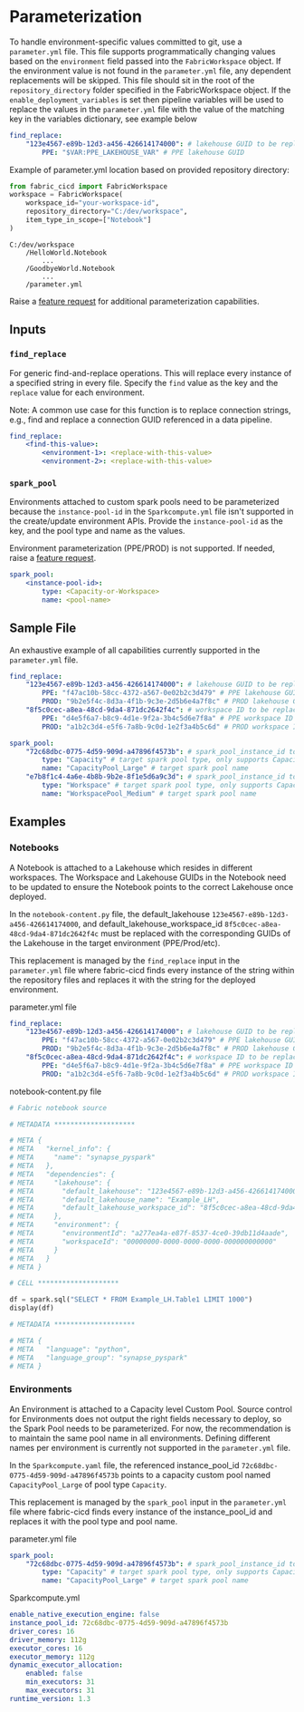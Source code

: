 # Parameterization

To handle environment-specific values committed to git, use a `parameter.yml` file. This file supports programmatically changing values based on the `environment` field passed into the `FabricWorkspace` object. If the environment value is not found in the `parameter.yml` file, any dependent replacements will be skipped. This file should sit in the root of the `repository_directory` folder specified in the FabricWorkspace object.
If the `enable_deployment_variables` is set then pipeline variables will be used to replace the values in the `parameter.yml` file with the value of the matching key in the variables dictionary, see example below

```yaml
find_replace:
    "123e4567-e89b-12d3-a456-426614174000": # lakehouse GUID to be replaced
        PPE: "$VAR:PPE_LAKEHOUSE_VAR" # PPE lakehouse GUID
```

Example of parameter.yml location based on provided repository directory:

```python
from fabric_cicd import FabricWorkspace
workspace = FabricWorkspace(
    workspace_id="your-workspace-id",
    repository_directory="C:/dev/workspace",
    item_type_in_scope=["Notebook"]
)
```

```
C:/dev/workspace
    /HelloWorld.Notebook
        ...
    /GoodbyeWorld.Notebook
        ...
    /parameter.yml
```

Raise a [feature request](https://github.com/microsoft/fabric-cicd/issues/new?template=2-feature.yml) for additional parameterization capabilities.

## Inputs

### `find_replace`

For generic find-and-replace operations. This will replace every instance of a specified string in every file. Specify the `find` value as the key and the `replace` value for each environment.

Note: A common use case for this function is to replace connection strings, e.g., find and replace a connection GUID referenced in a data pipeline.

```yaml
find_replace:
    <find-this-value>:
        <environment-1>: <replace-with-this-value>
        <environment-2>: <replace-with-this-value>
```

### `spark_pool`

Environments attached to custom spark pools need to be parameterized because the `instance-pool-id` in the `Sparkcompute.yml` file isn't supported in the create/update environment APIs. Provide the `instance-pool-id` as the key, and the pool type and name as the values.

Environment parameterization (PPE/PROD) is not supported. If needed, raise a [feature request](https://github.com/microsoft/fabric-cicd/issues/new?template=2-feature.yml).

```yaml
spark_pool:
    <instance-pool-id>:
        type: <Capacity-or-Workspace>
        name: <pool-name>
```

## Sample File

An exhaustive example of all capabilities currently supported in the `parameter.yml` file.

```yaml
find_replace:
    "123e4567-e89b-12d3-a456-426614174000": # lakehouse GUID to be replaced
        PPE: "f47ac10b-58cc-4372-a567-0e02b2c3d479" # PPE lakehouse GUID
        PROD: "9b2e5f4c-8d3a-4f1b-9c3e-2d5b6e4a7f8c" # PROD lakehouse GUID
    "8f5c0cec-a8ea-48cd-9da4-871dc2642f4c": # workspace ID to be replaced
        PPE: "d4e5f6a7-b8c9-4d1e-9f2a-3b4c5d6e7f8a" # PPE workspace ID
        PROD: "a1b2c3d4-e5f6-7a8b-9c0d-1e2f3a4b5c6d" # PROD workspace ID

spark_pool:
    "72c68dbc-0775-4d59-909d-a47896f4573b": # spark_pool_instance_id to be replaced
        type: "Capacity" # target spark pool type, only supports Capacity or Workspace
        name: "CapacityPool_Large" # target spark pool name
    "e7b8f1c4-4a6e-4b8b-9b2e-8f1e5d6a9c3d": # spark_pool_instance_id to be replaced
        type: "Workspace" # target spark pool type, only supports Capacity or Workspace
        name: "WorkspacePool_Medium" # target spark pool name
```

## Examples

### Notebooks

A Notebook is attached to a Lakehouse which resides in different workspaces. The Workspace and Lakehouse GUIDs in the Notebook need to be updated to ensure the Notebook points to the correct Lakehouse once deployed.

In the `notebook-content.py` file, the default_lakehouse `123e4567-e89b-12d3-a456-426614174000`, and default_lakehouse_workspace_id `8f5c0cec-a8ea-48cd-9da4-871dc2642f4c` must be replaced with the corresponding GUIDs of the Lakehouse in the target environment (PPE/Prod/etc).

This replacement is managed by the `find_replace` input in the `parameter.yml` file where fabric-cicd finds every instance of the string within the repository files and replaces it with the string for the deployed environment.

<span class="md-h4-nonanchor">parameter.yml file</span>

```yaml
find_replace:
    "123e4567-e89b-12d3-a456-426614174000": # lakehouse GUID to be replaced
        PPE: "f47ac10b-58cc-4372-a567-0e02b2c3d479" # PPE lakehouse GUID
        PROD: "9b2e5f4c-8d3a-4f1b-9c3e-2d5b6e4a7f8c" # PROD lakehouse GUID
    "8f5c0cec-a8ea-48cd-9da4-871dc2642f4c": # workspace ID to be replaced
        PPE: "d4e5f6a7-b8c9-4d1e-9f2a-3b4c5d6e7f8a" # PPE workspace ID
        PROD: "a1b2c3d4-e5f6-7a8b-9c0d-1e2f3a4b5c6d" # PROD workspace ID
```

<span class="md-h4-nonanchor">notebook-content.py file</span>

```python
# Fabric notebook source

# METADATA ********************

# META {
# META   "kernel_info": {
# META     "name": "synapse_pyspark"
# META   },
# META   "dependencies": {
# META     "lakehouse": {
# META       "default_lakehouse": "123e4567-e89b-12d3-a456-426614174000",
# META       "default_lakehouse_name": "Example_LH",
# META       "default_lakehouse_workspace_id": "8f5c0cec-a8ea-48cd-9da4-871dc2642f4c"
# META     },
# META     "environment": {
# META       "environmentId": "a277ea4a-e87f-8537-4ce0-39db11d4aade",
# META       "workspaceId": "00000000-0000-0000-0000-000000000000"
# META     }
# META   }
# META }

# CELL ********************

df = spark.sql("SELECT * FROM Example_LH.Table1 LIMIT 1000")
display(df)

# METADATA ********************

# META {
# META   "language": "python",
# META   "language_group": "synapse_pyspark"
# META }
```

### Environments

An Environment is attached to a Capacity level Custom Pool. Source control for Environments does not output the right fields necessary to deploy, so the Spark Pool needs to be parameterized. For now, the recommendation is to maintain the same pool name in all environments. Defining different names per environment is currently not supported in the `parameter.yml` file.

In the `Sparkcompute.yaml` file, the referenced instance_pool_id `72c68dbc-0775-4d59-909d-a47896f4573b` points to a capacity custom pool named `CapacityPool_Large` of pool type `Capacity`.

This replacement is managed by the `spark_pool` input in the `parameter.yml` file where fabric-cicd finds every instance of the instance_pool_id and replaces it with the pool type and pool name.

<span class="md-h4-nonanchor">parameter.yml file</span>

```yaml
spark_pool:
    "72c68dbc-0775-4d59-909d-a47896f4573b": # spark_pool_instance_id to be replaced
        type: "Capacity" # target spark pool type, only supports Capacity or Workspace
        name: "CapacityPool_Large" # target spark pool name
```

<span class="md-h4-nonanchor">Sparkcompute.yml</span>

```yaml
enable_native_execution_engine: false
instance_pool_id: 72c68dbc-0775-4d59-909d-a47896f4573b
driver_cores: 16
driver_memory: 112g
executor_cores: 16
executor_memory: 112g
dynamic_executor_allocation:
    enabled: false
    min_executors: 31
    max_executors: 31
runtime_version: 1.3
```
